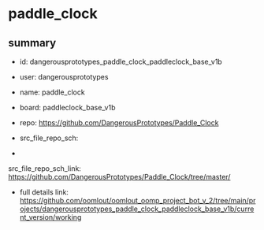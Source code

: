 # paddle_clock
 
## summary 
* id: dangerousprototypes_paddle_clock_paddleclock_base_v1b
* user: dangerousprototypes
* name: paddle_clock
* board: paddleclock_base_v1b
* repo: https://github.com/DangerousPrototypes/Paddle_Clock



* src_file_repo_sch: 
*
 src_file_repo_sch_link: https://github.com/DangerousPrototypes/Paddle_Clock/tree/master/
* full details link: https://github.com/oomlout/oomlout_oomp_project_bot_v_2/tree/main/projects/dangerousprototypes_paddle_clock_paddleclock_base_v1b/current_version/working  






